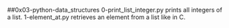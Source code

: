 ##0x03-python-data_structures
0-print_list_integer.py prints all integers of a list.
1-element_at.py  retrieves an element from a list like in C.
